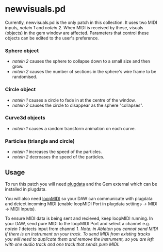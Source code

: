 # newvisuals.pd

Currently, newvisuals.pd is the only patch in this collection. It uses two MIDI inputs, *notein 1* and *notein 2*. When MIDI is received by these, visuals (objects) in the gem window are affected. Parameters that control these objects can be edited to the user's preference.

### Sphere object

- *notein 2* causes the sphere to collapse down to a small size and then grow.
- *notein 2* causes the number of sections in the sphere's wire frame to be randomised.

### Circle object

- *notein 1* causes a circle to fade in at the centre of the window.
- *notein 2* causes the circle to disappear as the sphere "collapses".

### Curve3d objects

- *notein 1* causes a random transform animation on each curve.

### Particles (triangle and circle)

- *notein 1* increases the speed of the particles.
- *notein 2* decreases the speed of the particles.

## Usage

To run this patch you will need [plugdata](https://plugdata.org/download.html) and the Gem external which can be installed in plugdata.

You will also need [loopMIDI](https://www.tobias-erichsen.de/software/loopmidi.html) so your DAW can communicate with plugdata and detect incoming MIDI (enable loopMIDI Port in plugdata settings -> MIDI -> MIDI Inputs).

To ensure MIDI data is being sent and recieved, keep loopMIDI running. In your DAW, send pure MIDI to the loopMIDI Port and select a channel e.g. *notein 1* detects input from channel 1. *Note: in Ableton you cannot send MIDI if there is an instrument on your track. To send MIDI from existing tracks you will need to duplicate them and remove the instrument, so you are left with one audio track and one track that sends pure MIDI.*